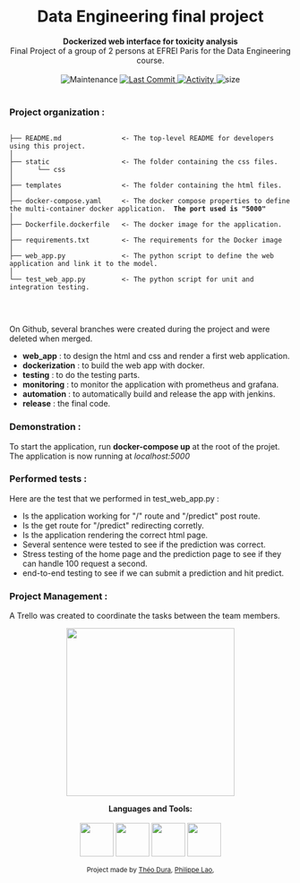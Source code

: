 <h1 align="center">Data Engineering final project</h1>

<div align="center">
   <strong> Dockerized web interface for toxicity analysis </strong>
</div>
<div align="center">
  Final Project of a group of 2 persons at EFREI Paris for the Data Engineering course.
</div>

<br />

<div align="center">
  <!-- Maintenance -->
    <img src="https://img.shields.io/maintenance/yes/2021?style=for-the-badge"
      alt="Maintenance" />
  <!-- Last Commit -->
  <a href="https://github.com/EFR-AI/AIBSIF/commit/main">
    <img src="https://img.shields.io/github/last-commit/Duramann/Data_engineering_project?style=for-the-badge"
      alt="Last Commit" />
  </a>
  <!-- Activity -->
  <a href="https://github.com/EFR-AI/AIBSIF/graphs/commit-activity">
    <img src="https://img.shields.io/github/commit-activity/w/Duramann/Data_engineering_project?style=for-the-badge"
      alt="Activity" />
  </a>
  <!-- PR -->
  <!--  <img src="https://img.shields.io/github/status/contexts/pulls/Duramann/Data_engineering_project/0?style=for-the-badge"-->
  <!--    alt="pulls" />-->
  <!-- Size -->
    <img src="https://img.shields.io/github/repo-size/Duramann/Data_engineering_project?style=for-the-badge"
      alt="size" />
</div>

<br />

### Project organization : <br />

<pre><code class="language-nohighlight">
├── README.md               &lt;- The top-level README for developers using this project. 
│
├── static                  &lt;- The folder containing the css files.
│      └── css       
│ 
├── templates               &lt;- The folder containing the html files.
│
├── docker-compose.yaml     &lt;- The docker compose properties to define the multi-container docker application. <strong> The port used is "5000" </strong>
│
├── Dockerfile.dockerfile   &lt;- The docker image for the application.
│
├── requirements.txt        &lt;- The requirements for the Docker image 
│
├── web_app.py              &lt;- The python script to define the web application and link it to the model.
│
└── test_web_app.py         &lt;- The python script for unit and integration testing.

</code></pre><br />

On Github, several branches were created during the project and were deleted when merged.

* __web_app__ : to design the html and css and render a first web application.
* __dockerization__ : to build the web app with docker.
* __testing__ : to do the testing parts.
* __monitoring__ : to monitor the application with prometheus and grafana.
* __automation__ : to automatically build and release the app with jenkins.
* __release__ : the final code.


### Demonstration : 

<p> To start the application, run <strong>docker-compose up</strong> at the root of the projet. The application is now running at <em>localhost:5000</em>

### Performed tests :

Here are the test that we performed in test_web_app.py : 

* Is the application working for "/" route and "/predict" post route.
* Is the get route for "/predict" redirecting corretly.
* Is the application rendering the correct html page.
* Several sentence were tested to see if the prediction was correct.
* Stress testing of the home page and the prediction page to see if they can handle 100 request a second.
* end-to-end testing to see if we can submit a prediction and hit predict.

### Project Management : <br />

A Trello was created to coordinate the tasks between the team members.

<div align="center">
  
  <a href="https://trello.com/b/X5G8QLou/data-engineering-project"><img width="300px" src="https://logos-world.net/wp-content/uploads/2021/02/Trello-Logo.png"/></a>
</div>

<div align="center">
<strong> Languages and Tools: </strong>
</div>
<br />
<div align="center">
<img align="center" width="60px" src="https://cdn.jsdelivr.net/gh/devicons/devicon/icons/html5/html5-original.svg" />
<img align="center" width="60px" src="https://cdn.jsdelivr.net/gh/devicons/devicon/icons/css3/css3-original.svg"/>
<img align="center" width="60px" src="https://cdn.jsdelivr.net/gh/devicons/devicon/icons/python/python-original.svg"/>
<img align="center" width="60px" src="https://cdn.jsdelivr.net/gh/devicons/devicon/icons/docker/docker-original.svg" />
</div>

<br />


<div align="center">
  <sub>Project made by
  <a href="https://github.com/Duramann">Théo Dura</a>,
  <a href="https://github.com/plao1996">Philippe Lao</a>,
  </a>
</div>

